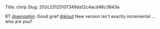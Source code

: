Title: chirp
Slug: 202c23125107349da12c4acd46c3643a

RT <a href="http://twitter.com/xenophin">@xenophin</a>: Good grief <a href="http://twitter.com/klout">@klout</a>   New version isn't exactly incremental ... who are you?
